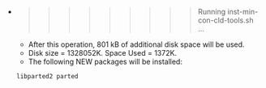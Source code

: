 * >>>>>>>>> Running inst-min-con-cld-tools.sh ...
  * After this operation, 801 kB of additional disk space will be used.
  * Disk size = 1328052K. Space Used = 1372K.
  * The following NEW packages will be installed:
  ```bash
  libparted2 parted
  ```
